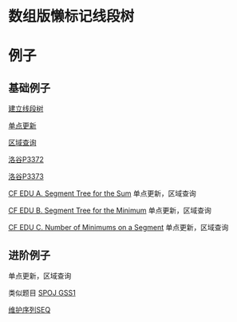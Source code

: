 # 数组版懒标记线段树

# 例子

## 基础例子

[建立线段树](https://paste.ubuntu.com/p/k6gnrVdqt3/)

[单点更新](https://paste.ubuntu.com/p/MwnZGgJ27s/)

[区域查询](https://paste.ubuntu.com/p/YDCZHpwpdD/)

[洛谷P3372](https://www.luogu.com.cn/record/177875192)

[洛谷P3373](https://www.luogu.com.cn/record/177872665)

[CF EDU A. Segment Tree for the Sum](https://paste.ubuntu.com/p/22K4wnGKXx/)
单点更新，区域查询

[CF EDU B. Segment Tree for the Minimum](https://paste.ubuntu.com/p/v2tc6dpDv4/)
单点更新，区域查询

[CF EDU C. Number of Minimums on a Segment](https://paste.ubuntu.com/p/Cbbrqz62rd/)
单点更新，区域查询

## 进阶例子

[](https://paste.ubuntu.com/p/zWJDpQNGyM/)
单点更新，区域查询

类似题目 [SPOJ GSS1](https://www.spoj.com/problems/GSS1/)

[维护序列SEQ](https://paste.ubuntu.com/p/GFCRSD4yhm/)
